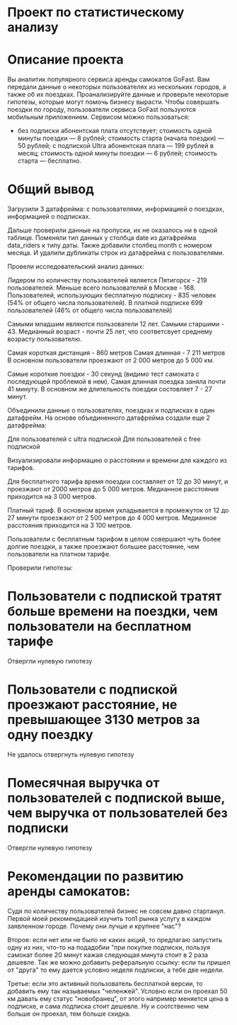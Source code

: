 # Проект по статистическому анализу
# Описание проекта
Вы аналитик популярного сервиса аренды самокатов GoFast. Вам передали данные о некоторых пользователях из нескольких городов, а также об их поездках. Проанализируйте данные и проверьте некоторые гипотезы, которые могут помочь бизнесу вырасти.
Чтобы совершать поездки по городу, пользователи сервиса GoFast пользуются мобильным приложением. Сервисом можно пользоваться:
* без подписки абонентская плата отсутствует;
стоимость одной минуты поездки — 8 рублей;
стоимость старта (начала поездки) — 50 рублей;
с подпиской Ultra абонентская плата — 199 рублей в месяц;
стоимость одной минуты поездки — 6 рублей;
стоимость старта — бесплатно.

# Общий вывод
Загрузили 3 датафрейма: с пользователями, информацией о поездках, информацией о подписках.

Дальше проверили данные на пропуски, их не оказалось ни в одной таблице. Поменяли тип данных у столбца date из датафрейма data_riders к типу даты. Также добавили столбец month с номером месяца. И удалили дубликаты строк из датафрейма с пользователями.

Провели исследовательский анализ данных:

Лидером по количеству пользователей является Пятигорск - 219 пользователей. Меньше всего пользователей в Москве - 168. Пользователей, использующих бесплатную подписку - 835 человек (54% от общего числа пользователей). В платной подписке 699 пользователей (46% от общего числа пользователей)

Самыми младшим являются пользователи 12 лет. Самыми старшими - 43. Медианный возраст - почти 25 лет, что соответсвует среднему возрасту пользователю.

Самая короткая дистанция - 860 метров Самая длинная - 7 211 метров В основном пользователи проезжают от 2 000 метров до 5 000 км.

Самые короткие поездки - 30 секунд (видимо тест самоката с последующей проблемой в нем). Самая длинная поездка заняла почти 41 минуту. В основном же длительность поездки состовляет 7 - 27 минут.

Объединили данные о пользователях, поездках и подписках в один датафрейм. На основе объединенного датафрейма создали еще 2 датафрейма:

Для пользователей с ultra подпиской Для пользователей с free подпиской

Визуализировали информацию о расстоянии и времени для каждого из тарифов.

Для бесплатного тарифа время поездки составляет от 12 до 30 минут, и проезжают от 2000 метров до 5 000 метров. Медианное расстояния приходится на 3 000 метров.

Платный тариф. В основном время укладывается в промежуток от 12 до 27 минути проезжают от 2 500 метров до 4 000 метров. Медианное расстояния приходится на 3 100 метров.

Пользователи с бесплатным тарифом в целом совершают чуть более долгие поездки, а также проезжают большее расстояние, чем пользователи на платном тарифе.

Проверили гипотезы:

# Пользователи с подпиской тратят больше времени на поездки, чем пользователи на бесплатном тарифе
Отвергли нулевую гипотезу

# Пользователи с подпиской проезжают расстояние, не превышающее 3130 метров за одну поездку
Не удалось отвергнуть нулевую гипотезу

# Помесячная выручка от пользователей с подпиской выше, чем выручка от пользователей без подписки
Отвергли нулевую гипотезу

# Рекомендации по развитию аренды самокатов:

Судя по количеству пользователей бизнес не совсем давно стартанул. Первой моей рекомендацией изучить топ1 рынка услугу в каждом заявленном городе. Почему они лучше и крупнее "нас"?

Второе: если нет или не было не каких акций, то предлагаю запустить одну из них, что-то на подадобии "при покупке подписки, пользуя самокат более 20 минут кажая следующая минута стоит в 2 раза дешевле. Так же можно добавить реферальную ссылку: если ты пришел от "друга" то ему дается условно неделя подписки, а тебе две недели.

Третье: если это активный пользователь бесплатной версии, то добавить ему так называемых "челенжей". Условно если он проехал 50 км давать ему статус "новобранец", от этого например меняется цена в подписке, и сама подписка стоит дешевле. Ну и соотственно чем больше он проехал, тем больше скидка.


